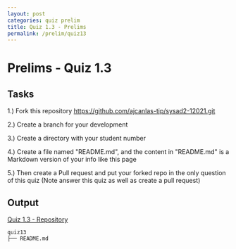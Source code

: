 ```yaml
---
layout: post
categories: quiz prelim
title: Quiz 1.3 - Prelims
permalink: /prelim/quiz13
---
```

# Prelims - Quiz 1.3

## Tasks
1.) Fork this repository https://github.com/ajcanlas-tip/sysad2-12021.git

2.) Create a branch for your development

3.) Create a directory with your student number

4.) Create a file named "README.md", and the content in "README.md" is a Markdown version of your info like this page

5.) Then create a Pull request and put your forked repo in the only question of this quiz (Note answer this quiz as well as create a pull request)

## Output
<p> <a href="https://github.com/jesmatienzo-tip/sysad2-12021/tree/quiz1.3-matienzo"> Quiz 1.3 - Repository </a> </p>

```
quiz13
├── README.md
```




